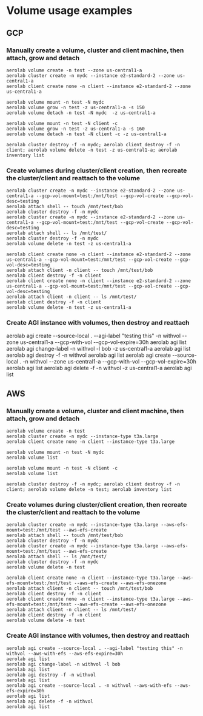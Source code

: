 # Volume usage examples

## GCP

### Manually create a volume, cluster and client machine, then attach, grow and detach

```
aerolab volume create -n test --zone us-central1-a
aerolab cluster create -n mydc --instance e2-standard-2 --zone us-central1-a
aerolab client create none -n client --instance e2-standard-2 --zone us-central1-a

aerolab volume mount -n test -N mydc
aerolab volume grow -n test -z us-central1-a -s 150
aerolab volume detach -n test -N mydc  -z us-central1-a

aerolab volume mount -n test -N client -c
aerolab volume grow -n test -z us-central1-a -s 160
aerolab volume detach -n test -N client -c -z us-central1-a

aerolab cluster destroy -f -n mydc; aerolab client destroy -f -n client; aerolab volume delete -n test -z us-central1-a; aerolab inventory list
```

### Create volumes during cluster/client creation, then recreate the cluster/client and reattach to the volume

```
aerolab cluster create -n mydc --instance e2-standard-2 --zone us-central1-a --gcp-vol-mount=test:/mnt/test --gcp-vol-create --gcp-vol-desc=testing
aerolab attach shell -- touch /mnt/test/bob
aerolab cluster destroy -f -n mydc
aerolab cluster create -n mydc --instance e2-standard-2 --zone us-central1-a --gcp-vol-mount=test:/mnt/test --gcp-vol-create --gcp-vol-desc=testing
aerolab attach shell -- ls /mnt/test/
aerolab cluster destroy -f -n mydc
aerolab volume delete -n test -z us-central1-a

aerolab client create none -n client --instance e2-standard-2 --zone us-central1-a --gcp-vol-mount=test:/mnt/test --gcp-vol-create --gcp-vol-desc=testing
aerolab attach client -n client -- touch /mnt/test/bob
aerolab client destroy -f -n client
aerolab client create none -n client --instance e2-standard-2 --zone us-central1-a --gcp-vol-mount=test:/mnt/test --gcp-vol-create --gcp-vol-desc=testing
aerolab attach client -n client -- ls /mnt/test/
aerolab client destroy -f -n client
aerolab volume delete -n test -z us-central1-a
```

### Create AGI instance with volumes, then destroy and reattach
aerolab agi create --source-local . --agi-label "testing this" -n withvol --zone us-central1-a --gcp-with-vol --gcp-vol-expire=30h
aerolab agi list
aerolab agi change-label -n withvol -l bob -z us-central1-a
aerolab agi list
aerolab agi destroy -f -n withvol
aerolab agi list
aerolab agi create --source-local . -n withvol --zone us-central1-a --gcp-with-vol --gcp-vol-expire=30h
aerolab agi list
aerolab agi delete -f -n withvol -z us-central1-a
aerolab agi list


## AWS

### Manually create a volume, cluster and client machine, then attach, grow and detach

```
aerolab volume create -n test
aerolab cluster create -n mydc --instance-type t3a.large
aerolab client create none -n client --instance-type t3a.large

aerolab volume mount -n test -N mydc
aerolab volume list

aerolab volume mount -n test -N client -c
aerolab volume list

aerolab cluster destroy -f -n mydc; aerolab client destroy -f -n client; aerolab volume delete -n test; aerolab inventory list
```

### Create volumes during cluster/client creation, then recreate the cluster/client and reattach to the volume

```
aerolab cluster create -n mydc --instance-type t3a.large --aws-efs-mount=test:/mnt/test --aws-efs-create
aerolab attach shell -- touch /mnt/test/bob
aerolab cluster destroy -f -n mydc
aerolab cluster create -n mydc --instance-type t3a.large --aws-efs-mount=test:/mnt/test --aws-efs-create
aerolab attach shell -- ls /mnt/test/
aerolab cluster destroy -f -n mydc
aerolab volume delete -n test

aerolab client create none -n client --instance-type t3a.large --aws-efs-mount=test:/mnt/test --aws-efs-create --aws-efs-onezone
aerolab attach client -n client -- touch /mnt/test/bob
aerolab client destroy -f -n client
aerolab client create none -n client --instance-type t3a.large --aws-efs-mount=test:/mnt/test --aws-efs-create --aws-efs-onezone
aerolab attach client -n client -- ls /mnt/test/
aerolab client destroy -f -n client
aerolab volume delete -n test
```

### Create AGI instance with volumes, then destroy and reattach

```
aerolab agi create --source-local . --agi-label "testing this" -n withvol --aws-with-efs --aws-efs-expire=30h
aerolab agi list
aerolab agi change-label -n withvol -l bob
aerolab agi list
aerolab agi destroy -f -n withvol
aerolab agi list
aerolab agi create --source-local . -n withvol --aws-with-efs --aws-efs-expire=30h
aerolab agi list
aerolab agi delete -f -n withvol
aerolab agi list
```
